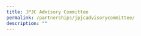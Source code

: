 ```yaml
---
title: JPJC Advisory Committee
permalink: /partnerships/jpjcadvisorycommittee/
description: ""
---
```

